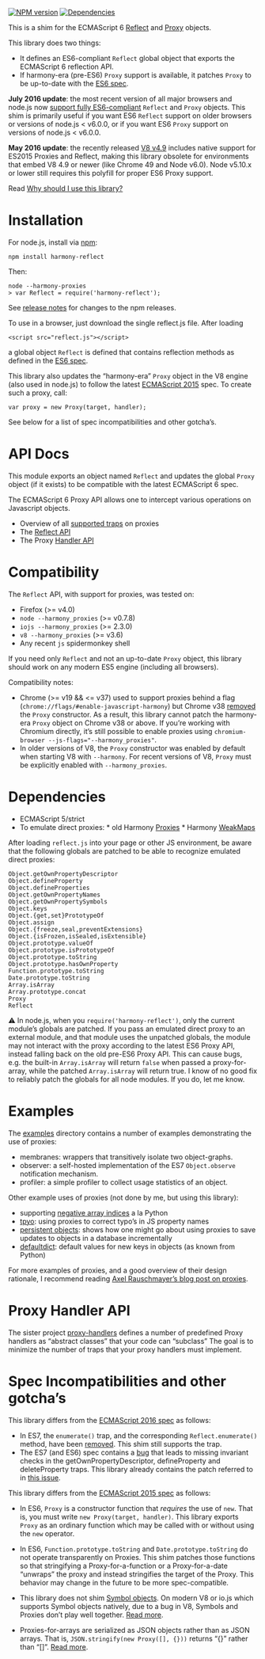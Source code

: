 [![NPM version](https://badge.fury.io/js/harmony-reflect.svg)](http://badge.fury.io/js/harmony-reflect) [![Dependencies](https://david-dm.org/tvcutsem/harmony-reflect.png)](https://david-dm.org/tvcutsem/harmony-reflect)

This is a shim for the ECMAScript 6 [Reflect](http://www.ecma-international.org/ecma-262/6.0/#sec-reflect-object) and [Proxy](http://www.ecma-international.org/ecma-262/6.0/#sec-proxy-objects) objects.

This library does two things:

-   It defines an ES6-compliant `Reflect` global object that exports the ECMAScript 6 reflection API.
-   If harmony-era (pre-ES6) `Proxy` support is available, it patches `Proxy` to be up-to-date with the [ES6 spec](http://www.ecma-international.org/ecma-262/6.0/).

**July 2016 update**: the most recent version of all major browsers and node.js now [support fully ES6-compliant](http://kangax.github.io/compat-table/es6/#test-Proxy) `Reflect` and `Proxy` objects. This shim is primarily useful if you want ES6 `Reflect` support on older browsers or versions of node.js &lt; v6.0.0, or if you want ES6 `Proxy` support on versions of node.js &lt; v6.0.0.

**May 2016 update**: the recently released [V8 v4.9](http://v8project.blogspot.com.au/2016/01/v8-release-49.html) includes native support for ES2015 Proxies and Reflect, making this library obsolete for environments that embed V8 4.9 or newer (like Chrome 49 and Node v6.0). Node v5.10.x or lower still requires this polyfill for proper ES6 Proxy support.

Read [Why should I use this library?](https://github.com/tvcutsem/harmony-reflect/wiki)

Installation
============

For node.js, install via [npm](http://npmjs.org):

    npm install harmony-reflect

Then:

    node --harmony-proxies
    > var Reflect = require('harmony-reflect');

See [release notes](https://github.com/tvcutsem/harmony-reflect/blob/master/RELNOTES.md) for changes to the npm releases.

To use in a browser, just download the single reflect.js file. After loading

    <script src="reflect.js"></script>

a global object `Reflect` is defined that contains reflection methods as defined in the [ES6 spec](http://www.ecma-international.org/ecma-262/6.0/#sec-reflect-object).

This library also updates the “harmony-era” `Proxy` object in the V8 engine (also used in node.js) to follow the latest [ECMAScript 2015](http://www.ecma-international.org/ecma-262/6.0/) spec. To create such a proxy, call:

    var proxy = new Proxy(target, handler);

See below for a list of spec incompatibilities and other gotcha’s.

API Docs
========

This module exports an object named `Reflect` and updates the global `Proxy` object (if it exists) to be compatible with the latest ECMAScript 6 spec.

The ECMAScript 6 Proxy API allows one to intercept various operations on Javascript objects.

-   Overview of all [supported traps](https://github.com/tvcutsem/harmony-reflect/tree/master/doc/traps.md) on proxies
-   The [Reflect API](https://github.com/tvcutsem/harmony-reflect/tree/master/doc/api.md)
-   The Proxy [Handler API](https://github.com/tvcutsem/harmony-reflect/tree/master/doc/handler_api.md)

Compatibility
=============

The `Reflect` API, with support for proxies, was tested on:

-   Firefox (&gt;= v4.0)
-   `node --harmony_proxies` (&gt;= v0.7.8)
-   `iojs --harmony_proxies` (&gt;= 2.3.0)
-   `v8 --harmony_proxies` (&gt;= v3.6)
-   Any recent `js` spidermonkey shell

If you need only `Reflect` and not an up-to-date `Proxy` object, this library should work on any modern ES5 engine (including all browsers).

Compatibility notes:

-   Chrome (&gt;= v19 && &lt;= v37) used to support proxies behind a flag (`chrome://flags/#enable-javascript-harmony`) but Chrome v38 [removed](https://code.google.com/p/v8/issues/detail?id=1543#c44) the `Proxy` constructor. As a result, this library cannot patch the harmony-era `Proxy` object on Chrome v38 or above. If you’re working with Chromium directly, it’s still possible to enable proxies using `chromium-browser --js-flags="--harmony_proxies"`.
-   In older versions of V8, the `Proxy` constructor was enabled by default when starting V8 with `--harmony`. For recent versions of V8, `Proxy` must be explicitly enabled with `--harmony_proxies`.

Dependencies
============

-   ECMAScript 5/strict
-   To emulate direct proxies: \* old Harmony [Proxies](http://wiki.ecmascript.org/doku.php?id=harmony:proxies) \* Harmony [WeakMaps](http://wiki.ecmascript.org/doku.php?id=harmony:weak_maps)

After loading `reflect.js` into your page or other JS environment, be aware that the following globals are patched to be able to recognize emulated direct proxies:

    Object.getOwnPropertyDescriptor
    Object.defineProperty
    Object.defineProperties
    Object.getOwnPropertyNames
    Object.getOwnPropertySymbols
    Object.keys
    Object.{get,set}PrototypeOf
    Object.assign
    Object.{freeze,seal,preventExtensions}
    Object.{isFrozen,isSealed,isExtensible}
    Object.prototype.valueOf
    Object.prototype.isPrototypeOf
    Object.prototype.toString
    Object.prototype.hasOwnProperty
    Function.prototype.toString
    Date.prototype.toString
    Array.isArray
    Array.prototype.concat
    Proxy
    Reflect

:warning: In node.js, when you `require('harmony-reflect')`, only the current module’s globals are patched. If you pass an emulated direct proxy to an external module, and that module uses the unpatched globals, the module may not interact with the proxy according to the latest ES6 Proxy API, instead falling back on the old pre-ES6 Proxy API. This can cause bugs, e.g. the built-in `Array.isArray` will return `false` when passed a proxy-for-array, while the patched `Array.isArray` will return true. I know of no good fix to reliably patch the globals for all node modules. If you do, let me know.

Examples
========

The [examples](https://github.com/tvcutsem/harmony-reflect/tree/master/examples) directory contains a number of examples demonstrating the use of proxies:

-   membranes: wrappers that transitively isolate two object-graphs.
-   observer: a self-hosted implementation of the ES7 `Object.observe` notification mechanism.
-   profiler: a simple profiler to collect usage statistics of an object.

Other example uses of proxies (not done by me, but using this library):

-   supporting [negative array indices](https://github.com/sindresorhus/negative-array) a la Python
-   [tpyo](https://github.com/mathiasbynens/tpyo): using proxies to correct typo’s in JS property names
-   [persistent objects](http://tagtree.tv/es6-proxies): shows how one might go about using proxies to save updates to objects in a database incrementally
-   [defaultdict](https://github.com/greenify/defaultdict2): default values for new keys in objects (as known from Python)

For more examples of proxies, and a good overview of their design rationale, I recommend reading [Axel Rauschmayer’s blog post on proxies](http://www.2ality.com/2014/12/es6-proxies.html).

Proxy Handler API
=================

The sister project [proxy-handlers](https://github.com/tvcutsem/proxy-handlers) defines a number of predefined Proxy handlers as “abstract classes” that your code can “subclass” The goal is to minimize the number of traps that your proxy handlers must implement.

Spec Incompatibilities and other gotcha’s
=========================================

This library differs from the [ECMAScript 2016 spec](http://www.ecma-international.org/ecma-262/7.0/index.html) as follows:

-   In ES7, the `enumerate()` trap, and the corresponding `Reflect.enumerate()` method, have been [removed](https://github.com/tc39/ecma262/issues/161). This shim still supports the trap.
-   The ES7 (and ES6) spec contains a [bug](https://github.com/tc39/ecma262/pull/666) that leads to missing invariant checks in the getOwnPropertyDescriptor, defineProperty and deleteProperty traps. This library already contains the patch referred to in [this issue](https://github.com/tc39/ecma262/pull/666).

This library differs from the [ECMAScript 2015 spec](http://www.ecma-international.org/ecma-262/6.0/) as follows:

-   In ES6, `Proxy` is a constructor function that *requires* the use of `new`. That is, you must write `new Proxy(target, handler)`. This library exports `Proxy` as an ordinary function which may be called with or without using the `new` operator.

-   In ES6, `Function.prototype.toString` and `Date.prototype.toString` do not operate transparently on Proxies. This shim patches those functions so that stringifying a Proxy-for-a-function or a Proxy-for-a-date “unwraps” the proxy and instead stringifies the target of the Proxy. This behavior may change in the future to be more spec-compatible.

-   This library does not shim [Symbol objects](http://www.ecma-international.org/ecma-262/6.0/#sec-symbol-objects). On modern V8 or io.js which supports Symbol objects natively, due to a bug in V8, Symbols and Proxies don’t play well together. [Read more](https://github.com/tvcutsem/harmony-reflect/issues/57).

-   Proxies-for-arrays are serialized as JSON objects rather than as JSON arrays. That is, `JSON.stringify(new Proxy([], {}))` returns “{}” rather than “\[\]”. [Read more](https://github.com/tvcutsem/harmony-reflect/issues/13#issuecomment-17249465).
